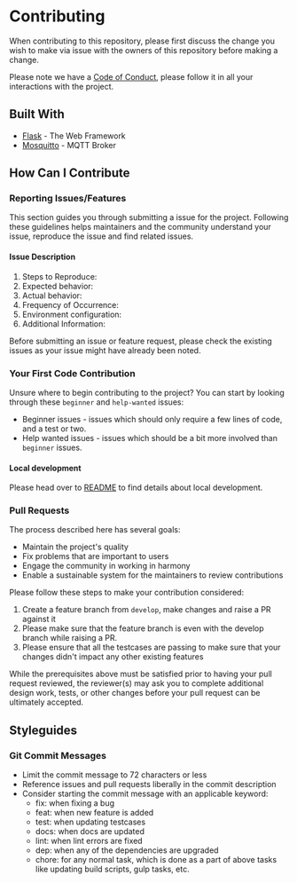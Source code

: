 # Contributing

When contributing to this repository, please first discuss the change you wish to make via issue with the owners of this repository before making a change.

Please note we have a [Code of Conduct](CODE-OF-CONDUCT.md), please follow it in all your interactions with the project.

## Built With

- [Flask](https://www.djangoproject.com/) - The Web Framework
- [Mosquitto](https://mosquitto.org/) - MQTT Broker

## How Can I Contribute

### Reporting Issues/Features

This section guides you through submitting a issue for the project. Following these guidelines helps maintainers and the community understand your issue, reproduce the issue and find related issues.

#### Issue Description

  1. Steps to Reproduce:
  2. Expected behavior:
  3. Actual behavior:
  4. Frequency of Occurrence:
  5. Environment configuration:
  6. Additional Information:

Before submitting an issue or feature request, please check the existing issues as your issue might have already been noted.

### Your First Code Contribution

Unsure where to begin contributing to the project? You can start by looking through these `beginner` and `help-wanted` issues:

- Beginner issues - issues which should only require a few lines of code, and a test or two.
- Help wanted issues - issues which should be a bit more involved than `beginner` issues.

#### Local development

Please head over to [README](README.md) to find details about local development.

### Pull Requests

The process described here has several goals:

- Maintain the project's quality
- Fix problems that are important to users
- Engage the community in working in harmony
- Enable a sustainable system for the maintainers to review contributions

Please follow these steps to make your contribution considered:

1. Create a feature branch from `develop`, make changes and raise a PR against it
2. Please make sure that the feature branch is even with the develop branch while raising a PR.
3. Please ensure that all the testcases are passing to make sure that your changes didn't impact any other existing features

While the prerequisites above must be satisfied prior to having your pull request reviewed, the reviewer(s) may ask you to complete additional design work, tests, or other changes before your pull request can be ultimately accepted.

## Styleguides

### Git Commit Messages

- Limit the commit message to 72 characters or less
- Reference issues and pull requests liberally in the commit description
- Consider starting the commit message with an applicable keyword:
  - fix: when fixing a bug
  - feat: when new feature is added
  - test: when updating testcases
  - docs: when docs are updated
  - lint: when lint errors are fixed
  - dep: when any of the dependencies are upgraded
  - chore: for any normal task, which is done as a part of above tasks like updating build scripts, gulp tasks, etc.

